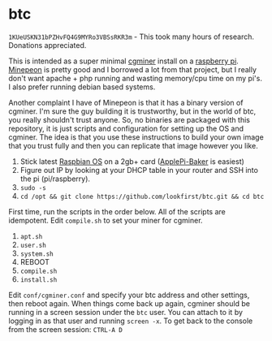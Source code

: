 btc
===

`1KUeUSKN31bPZHvFQ4G9MYRo3VBSsRKR3m` - This took many hours of research. Donations appreciated.

This is intended as a super minimal [cgminer](https://github.com/ckolivas/cgminer) install on a [raspberry pi](http://www.raspberrypi.org/). [Minepeon](http://minepeon.com/) is pretty good and I borrowed a lot from that project, but I really don't want apache + php running and wasting memory/cpu time on my pi's. I also prefer running debian based systems.

Another complaint I have of Minepeon is that it has a binary version of cgminer. I'm sure the guy building it is trustworthy, but in the world of btc, you really shouldn't trust anyone. So, no binaries are packaged with this repository, it is just scripts and configuration for setting up the OS and cgminer. The idea is that you use these instructions to build your own image that you trust fully and then you can replicate that image however you like.

1. Stick latest [Raspbian OS](http://www.raspberrypi.org/downloads/) on a 2gb+ card ([ApplePi-Baker](http://www.tweaking4all.com/hardware/raspberry-pi/macosx-apple-pi-baker/) is easiest)
2. Figure out IP by looking at your DHCP table in your router and SSH into the pi (pi/raspberry).
3. `sudo -s`
4. `cd /opt && git clone https://github.com/lookfirst/btc.git && cd btc`

First time, run the scripts in the order below. All of the scripts are idempotent. Edit `compile.sh` to set your miner for cgminer.

1. `apt.sh`
2. `user.sh`
3. `system.sh`
4. REBOOT
5. `compile.sh`
6. `install.sh`

Edit `conf/cgminer.conf` and specify your btc address and other settings, then reboot again. When things come back up again, cgminer should be running in a screen session under the `btc` user. You can attach to it by logging in as that user and running `screen -x`. To get back to the console from the screen session: `CTRL-A D`
